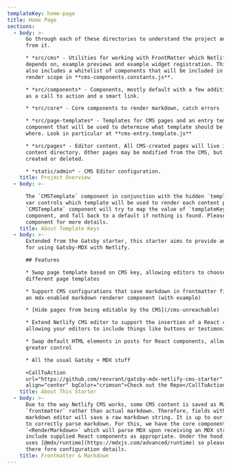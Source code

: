 ```yaml
---
templateKey: home-page
title: Home Page
sections:
  - body: >-
      Go through each of these directories to understand the project and extend
      from it.

      * *src/cms* - Utilities for working with FrontMatter which Netlify CMS
      depends on, example previews and example widget registration. This folder
      also includes a whitelist of components that will be included in the MDX
      render scope in **cms-components.constants.js**.

      * *src/components* - Components, mostly default with a few additions such
      as a call to action and a smart link.

      * *src/core* - Core components to render markdown, catch errors

      * *src/page-templates* - Templates for CMS pages and an entry template
      component that will be used to determine what template should be shown
      where. Look in particular at **cms-entry.template.js**

      * *src/pages* - Editor content. All CMS-created pages will live in the
      content directory. Other pages may be modified from the CMS, but cannot be
      created or deleted.

      * *static/admin* - CMS Editor configuration.
    title: Project Overview
  - body: >-

      The `CMSTemplate` component in conjunction with the hidden `templateKey`
      var controls which template will be used to render each content page. The
      `CMSTemplate` component will try to map the value of `templateKey` to a
      component, and fall back to a default if nothing is found. Please see the
      component for more details.
    title: About Template Keys
  - body: >-
      Extended from the Gatsby starter, this starter aims to provide an example
      for using Gatsby-MDX with Netlify.

      ## Features

      * Swap page template based on CMS key, allowing editors to choose
      different page templates

      * Support CMS configurations that save markdown in frontmatter fields with
      an mdx-enabled markdown renderer component (with example)

      * [Hide pages from being editable by the CMS](/cms-unreachable)

      * Extend Netlify CMS editor to support the insertion of a React component,
      allowing your editors to include things like buttons or testimonials

      * Swap default HTML elements in posts for React components, allowing for
      greater control

      * All the usual Gatsby + MDX stuff

      <CallToAction
      url="https://github.com/renvrant/gatsby-mdx-netlify-cms-starter"
      align="center" bgColor="crimson">Check out the Repo</CallToAction>
    title: About This Starter
  - body: >-
      Due to the way Netlify CMS works, some CMS content is saved as Markdown
      `frontmatter` rather than actual markdown. Therefore, fields with a
      markdown editor will save a raw markdown string. It is up to our templates
      to correctly parse markdown. For this, we have the core component
      `<RenderMarkdown>` which will parse MDX upon receiving an MDX string and
      include supplied React components as appropriate. Under the hood, this
      uses [@mdx/runtime](https://mdxjs.com/advanced/runtime) so please look
      there fore configuration details.
    title: Frontmatter & Markdown
---
```

